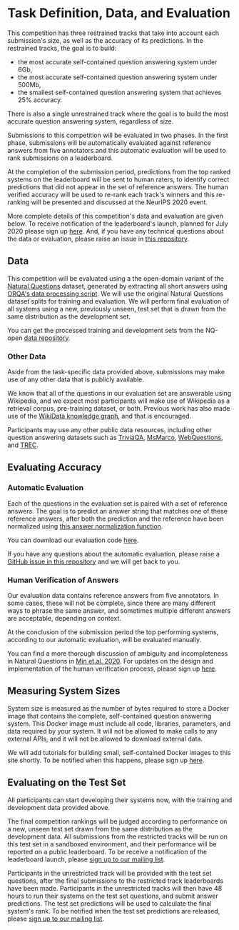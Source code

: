 # Task Definition, Data, and Evaluation
This competition has three restrained tracks that take into account each
submission's size, as well as the accuracy of its predictions. In the restrained
tracks, the goal is to build:

* the most accurate self-contained question answering system under 6Gb,
* the most accurate self-contained question answering system under 500Mb,
* the smallest self-contained question answering system that achieves 25%
  accuracy.

There is also a single unrestrained track where the goal is to build the most
accurate question answering system, regardless of size.

Submissions to this competition will be evaluated in two phases. In the first
phase, submissions will be automatically evaluated against reference answers
from five annotators and this automatic evaluation will be used to rank
submissions on a leaderboard.

At the completion of the submission period, predictions from the top ranked
systems on the leaderboard will be sent to human raters, to identify correct
predictions that did not appear in the set of reference answers. The human
verified accuracy will be used to re-rank each track's winners and this 
re-ranking will be presented and discussed at the NeurIPS 2020 event.

More complete details of this competition's data and evaluation are given
below. To receive notification of the leaderboard's launch, planned for July
2020 please sign up
[here](https://efficientqa.github.io/sign_up_for_notifications.html).  And, if
you have any technical questions about the data or evaluation, please raise an
issue in [this
repository](https://github.com/efficientqa/efficientqa.github.io/issues).

## Data
This competition will be evaluated using a the open-domain variant of the
[Natural Questions](https://ai.google.com/research/NaturalQuestions/) dataset,
generated by extracting all short answers using [ORQA's data processing
script](https://github.com/google-research/language/blob/master/language/orqa/preprocessing/convert_to_nq_open.py). We
will use the original Natural Questions dataset splits for training and
evaluation. We will perform final evaluation of all systems using a new,
previously unseen, test set that is drawn from the same distribution as the
development set.

You can get the processed training and development sets from the NQ-open [data
repository](https://github.com/google-research-datasets/natural-questions/tree/master/nq_open).

### Other Data
Aside from the task-specific data provided above, submissions may make use of
any other data that is publicly available.

We know that all of the questions in our evaluation set are answerable using
Wikipedia, and we expect most participants will make use of Wikipedia as a
retrieval corpus, pre-training dataset, or both. Previous
work has also made use of the [WikiData
knowledge graph](https://www.wikidata.org/), and that is encouraged.

Participants may use any other public data resources, including other question
answering datasets such as [TriviaQA](https://www.wikidata.org/),
[MsMarco](https://microsoft.github.io/msmarco/),
[WebQuestions](https://worksheets.codalab.org/worksheets/0xba659fe363cb46e7a505c5b6a774dc8a),
and [TREC](https://trec.nist.gov/data/qa.html).


## Evaluating Accuracy

### Automatic Evaluation
Each of the questions in the evaluation set is paired with a set of reference
answers. The goal is to predict an answer string that matches one of these
reference answers, after both the prediction and the reference have been
normalized using [this answer normalization
function](https://github.com/google-research/language/blob/58f5dc33a99d168a71586d64ffb7648a0f33b49a/language/orqa/utils/eval_utils.py#L23).

You can download our evaluation code
[here](https://github.com/google-research/language/blob/58f5dc33a99d168a71586d64ffb7648a0f33b49a/language/orqa/utils/eval_utils.py#L23).

If you have any questions about the automatic evaluation, please raise a [GitHub
issue in this
repository](https://github.com/efficientqa/efficientqa.github.io/issues) and we
will get back to you.

### Human Verification of Answers
Our evaluation data contains reference answers from five annotators. In some
cases, these will not be complete, since there are many different ways to phrase
the same answer, and sometimes multiple different answers are acceptable,
depending on context.

At the conclusion of the submission period the top performing systems, according
to our automatic evaluation, will be evaluated manually.

You can find a more thorough discussion of ambiguity and incompleteness in
Natural Questions in [Min
et.al. 2020](https://github.com/efficientqa/efficientqa.github.io/issues). For
updates on the design and implementation of the human verification process,
please sign up
[here](https://github.com/efficientqa/efficientqa.github.io/issues).

## Measuring System Sizes
System size is measured as the number of bytes required to store a Docker image
that contains the complete, self-contained question answering system. This
Docker image must include all code, libraries, parameters, and data required by
your system. It will not be allowed to make calls to any external APIs, and it
will not be allowed to download external data.

We will add tutorials for building small, self-contained Docker images to this
site shortly. To be notified when this happens, please sign up
[here](https://efficientqa.github.io/sign_up_for_notifications.html).

## Evaluating on the Test Set
All participants can start developing their systems now, with the training and
development data provided above.

The final competition rankings will be judged according to performance on a new,
unseen test set drawn from the same distribution as the development data. All
submissions from the restricted tracks will be run on this test set in a
sandboxed environment, and their performance will be reported on a public
leaderboard. To be receive a notification of the leaderboard launch, please [sign
up to our mailing list](https://efficientqa.github.io/sign_up_for_notifications.html).

Participants in the unrestricted track will be provided with the test set
questions, after the final submissions to the restricted track leaderboards have
been made. Participants in the unrestricted tracks will then have 48 hours to
run their systems on the test set questions, and submit answer predictions. The
test set predictions will be used to calculate the final system's rank. To be
notified when the test set predictions are released, please [sign up to our
mailing list](https://efficientqa.github.io/sign_up_for_notifications.html).
